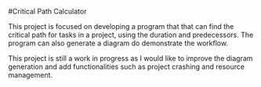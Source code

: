 #Critical Path Calculator

This project is focused on developing a program that that can find the critical path for tasks in a project, using the duration and predecessors.
The program can also generate a diagram do demonstrate the workflow.

This project is still a work in progress as I would like to improve the diagram generation and add functionalities such as project crashing and resource management.
